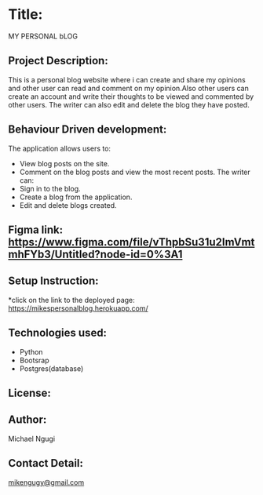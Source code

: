 # Title:

MY PERSONAL bLOG

## Project Description:

This is a personal blog website where i can create and share my opinions and other user can read and comment on my opinion.Also other users can create an account and write their thoughts to be viewed and commented by other users.
The writer can also edit and delete the blog they have posted. 

## Behaviour Driven development:

The  application allows users to:
  * View blog posts on the site.
  * Comment on the blog posts and view the most  recent posts.
The writer can:
  * Sign in to the blog.
  * Create a blog from the application.
  * Edit and delete blogs created.

## Figma link: https://www.figma.com/file/vThpbSu31u2ImVmtmhFYb3/Untitled?node-id=0%3A1  

## Setup Instruction:
*click on the link to the deployed page: https://mikespersonalblog.herokuapp.com/

 ## Technologies used:
  * Python
  * Bootsrap
  * Postgres(database)

## License:

## Author:

Michael Ngugi

## Contact Detail:

mikengugy@gmail.com